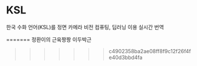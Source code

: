 ﻿# KSL
한국 수화 언어(KSL)를 정면 카메라 비전 컴퓨팅, 딥러닝 이용 실시간 번역

=======
정환이의 근육짱짱 이두박근
>>>>>>> c4902358ba2ae08ff8f9c12f26f4fe40d3bbd4fa
